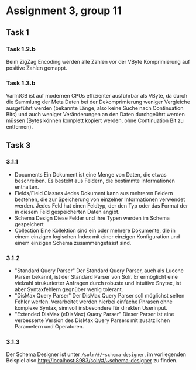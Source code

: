 # Assignment 3, group 11

## Task 1

### Task 1.2.b

Beim ZigZag Encoding werden alle Zahlen vor der VByte Komprimierung auf positive Zahlen gemappt.

### Task 1.3.b

VarIntGB ist auf modernen CPUs effizienter ausführbar als VByte, da durch die Sammlung der Meta Daten bei der Dekomprimierung weniger Vergleiche ausgeführt werden (bekannte Länge, also keine Suche nach Continuation Bits) und auch weniger Veränderungen an den Daten durchgeührt werden müssen (Bytes können komplett kopiert werden, ohne Continuation Bit zu entfernen).

## Task 3

### 3.1.1

- Documents
  Ein Dokument ist eine Menge von Daten, die etwas beschreiben. Es besteht aus Feldern, die bestimmte Informationen enthalten.
- Fields/Field Classes
  Jedes Dokument kann aus mehreren Feldern bestehen, die zur Speicherung von einzelner Informationen verwendet werden. Jedes Feld hat einen Feldtyp, der den Typ oder das Format der in diesem Feld gespeicherten Daten angibt.
- Schema Design
  Diese Felder und ihre Typen werden im Schema gespeichert
- Collection
  Eine Kollektion sind ein oder mehrere Dokumente, die in einem einzigen logischen Index mit einer einzigen Konfiguration und einem einzigen Schema zusammengefasst sind.

### 3.1.2

- "Standard Query Parser"
  Der Standard Query Parser, auch als Lucene Parser bekannt, ist der Standard Parser von Solr. Er ermöglicht eine vielzahl strukurierter Anfragen durch robuste und intuitive Snytax, ist aber Syntaxfehlern gegnüber wenig tolerant.
- "DisMax Query Parser"
  Der DisMax Query Parser soll möglichst selten Fehler werfen. Verarbeitet werden hierbei einfache Phrasen ohne komplexe Syntax, sinnvoll insbesondere für direkten Userinput.
- "Extended DisMax (eDisMax) Query Parser"
  Dieser Parser ist eine verbesserte Version des DisMax Query Parsers mit zusätzlichen Parametern und Operatoren.

### 3.1.3

Der Schema Designer ist unter `/solr/#/~schema-designer`, im vorliegenden Beispiel also <http://localhost:8983/solr/#/~schema-designer> zu finden.
